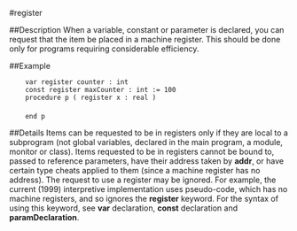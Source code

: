 
#register

##Description
When a variable, constant or parameter is declared, you can request that the item be placed in a machine register. This should be done only for programs requiring considerable efficiency.



##Example



        var register counter : int
        const register maxCounter : int := 100
        procedure p ( register x : real )
            
        end p
##Details
Items can be requested to be in registers only if they are local to a subprogram (not global variables, declared in the main program, a module, monitor or class). Items requested to be in registers cannot be bound to, passed to reference parameters, have their address taken by **addr**, or  have certain type cheats applied to them (since a machine register has no address).
The request to use a register may be ignored. For example, the current (1999) interpretive implementation uses pseudo-code, which has no machine registers, and so ignores the **register** keyword. For the syntax of using this keyword, see **var** declaration, **const** declaration and **paramDeclaration**.


